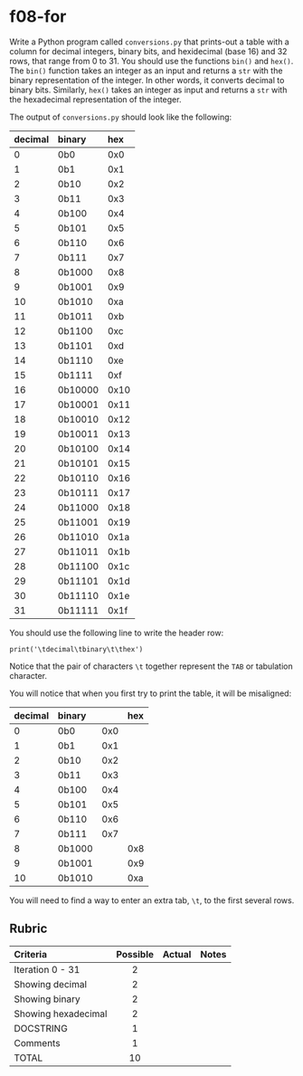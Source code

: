 # f08-for
Write a Python program called `conversions.py` that prints-out a table with a column for decimal integers, binary bits, and hexidecimal (base 16) and 32 rows, that range from 0 to 31.  You should use the functions `bin()` and `hex()`.  The `bin()` function takes an integer as an input and returns a `str` with the binary representation of the integer. In other words, it converts decimal to binary bits.  Similarly, `hex()` takes an integer as input and returns a `str` with the hexadecimal representation of the integer.

The output of `conversions.py` should look like the following:

| decimal |  binary   |   hex  |
|:--------|:----------|:-------|
|    0    |    0b0    |    0x0 |
|    1    |    0b1    |    0x1 |
|    2    |    0b10    |    0x2 |
|    3    |    0b11    |    0x3 |
|    4    |    0b100    |    0x4 |
|    5    |    0b101    |    0x5 |
|    6    |    0b110    |    0x6 |
|    7    |    0b111    |    0x7 |
|    8    |    0b1000    |    0x8 |
|    9    |    0b1001    |    0x9 |
|    10    |    0b1010    |    0xa |
|    11    |    0b1011    |    0xb |
|    12    |    0b1100    |    0xc |
|    13    |    0b1101    |    0xd |
|    14    |    0b1110    |    0xe |
|    15    |    0b1111    |    0xf |
|    16    |    0b10000    |    0x10 |
|    17    |    0b10001    |    0x11 |
|    18    |    0b10010    |    0x12 |
|    19    |    0b10011    |    0x13 |
|    20    |    0b10100    |    0x14 |
|    21    |    0b10101    |    0x15 |
|    22    |    0b10110    |    0x16 |
|    23    |    0b10111    |    0x17 |
|    24    |    0b11000    |    0x18 |
|    25    |    0b11001    |    0x19 |
|    26    |    0b11010    |    0x1a |
|    27    |    0b11011    |    0x1b |
|    28    |    0b11100    |    0x1c |
|    29    |    0b11101    |    0x1d |
|    30    |    0b11110    |    0x1e |
|    31    |    0b11111    |    0x1f |

You should use the following line to write the header row:
```
print('\tdecimal\tbinary\t\thex')
```

Notice that the pair of characters `\t` together represent the `TAB` or tabulation character.

You will notice that when you first try to print the table, it will be misaligned:

| decimal |  binary |  |   hex  |
|:--------|:--------|:-|:------|
|    0    |    0b0  |    0x0 | |
|    1    |    0b1  |    0x1 | |
|    2    |    0b10 |    0x2 | |
|    3    |    0b11 |    0x3 | |
|    4    |    0b100 |   0x4 | |
|    5    |    0b101  |  0x5 | |
|    6    |    0b110  |  0x6 | |
|    7    |    0b111  |  0x7 | |
|    8    |    0b1000    | |   0x8 |
|    9    |    0b1001    | |   0x9 |
|    10    |    0b1010   | |   0xa |

You will need to find a way to enter an extra tab, `\t`, to the first several rows.

## Rubric

|  Criteria                    | Possible | Actual  | Notes |
|:-----------------------------|:--------:|:-------:|:------|
| Iteration 0 - 31             |     2    |         |    |
| Showing decimal              |     2    |         |    |
| Showing binary               |     2    |         |    |
| Showing hexadecimal          |     2    |         |    |
| DOCSTRING                    |     1    |         |    |
| Comments                     |     1    |         |    |
| TOTAL                        |    10    |         |    |
